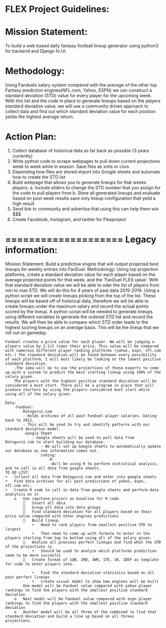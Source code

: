 FLEX Project Guidelines:
========================

Mission Statement:
==================
To build a web based daily fantasy football lineup generator using python3 for backend and Django fo UI.

Methodology:
=====================
Using Fanduels salary system compared with the average of the other top Fantasy prediction engines(NFL.com, Yahoo, ESPN) 
we can construct a standard deviation (STD) value for every player for the upcoming week. With this list and the code in place to generate lineups based on the players standard deviation value, we will use a community driven approach to collect data and find out which standard deviation value for each position yeilds the highest average return.

Action Plan:
======================
 1. Collect database of historical data as far back as possible (3 years currently)
 2. Write python code to scrape webpages to pull down current projections week to week while in season. Save files as xmls or csvs
 3. Depending how files are stored import into Google sheets and automate how to create the STD list
 4. Build webpage that allows you to generate lineups for that weeks players.
    a. Include sliders to change the STD number that you assign for the code to pull players from
    b. Store all generated lineups and evaluate based on post week results save only lineup configuration that yeild a high result.
 5. Send link to community and advertise that using this can help them win $$$
 6. Create Facebook, Instagram, and twitter for Flexproject
 


====================
Legacy information:
====================
Mission Statement: Build a predictive engine that will output projected best lineups for weekly entries into FanDuel.
	Methodology:  Using top projection platforms, create a standard deviation value for each player based on the average projected points for that week, and the 'FanDuel FLEX value'. With that standard deviation value we will be able to oder the list of players from min to max STD. We will do this for 4 years of past data 2015-2019. Using a python script we will create lineups picking from the top of the list. These lineups will be based off of historical data, therefore we will be able to create lineups under the maximum salary and record the actual points scored by the lineup. A python script will be needed to generate lineups using different variables to generate the ordered STD list and record the results. We will then be able to compare which STD order leads to the highest scoring lineups on an average basis. This will be the lineup that we roll out on gameday.
	
	FanDuel creates a price value for each player. We will be judging a players value by 2-1/2 times their price. This value will be compared with numerous different player ranking platforms (yahoo, espn, nfl.com etc.) The standard deviation will be found between every possibility of each platform, I will most likely be looking at the lowest positive standard deviation. 
		-The idea will be to use the projections of these experts to come up with a system to predict the best starting lineup using 100% of the salary given.
		The players with the highest positive standard deviation will be considered a must start. There will be a program in place that will produce starters by using the players considered must start while using all of the salary given.

	Data: 
		-FanDuel: 
			Rotoguru1.com
			- Holds archives of all past FanDuel player salaries. Dating back to 2011.
			- This will be used to try and identify patterns with our standard deviation model.
			-Google Sheet
				- Google sheets will be used to pull data from Rotoguru1.com to start building our database.
					- We will set up Google sheets to automatically update our database as new information comes out.
					Coding:
						R:
						-Will be using R to perform statistical analysis, and to call in all data from google sheets.
	TO DO LIST:
	•	Collect all data from Rotoguru1.com and enter into google sheets 
	•	Find data archives for all past predictions of yahoo, espn, nfl.com etc.
	•	Create R code to call in data from google sheets and perform data analytics on it
		o	Use capstone project as baseline for R code.
				Insert all data
				Group all data into data groups
				Find standard deviation for all players based on their price value compared with other engines predictions
				Build lineup
				•	Need to rank players from smallest positive STD to largest
				•	Then need to come up with formula to enter in the players starting from top to bottom using all of the salary given.
				Analyze all previous perfect lineups and find what the STD of the projections is
				•	Should be used to analyze which platforms prediction seem to be more succesful
				Create format of 1QB, 2RB, 3WR, 1TE, 1K, 1DEF as template for code to enter players into.

				•	Find the standard deviation statistics based on all past perfect lineups
				•	Create visual model to show how engines will be built
			One model will be Fanduel value compared with yahoo player rankings to find the players with the smallest positive standard deviation
		o	Next model will be Fanduel value compared with espn player rankings to find the players with the smallest positive standard deviation
		o	Another model will be all three of the combined to find that standard deviation and build a line up based on all threes projections.

